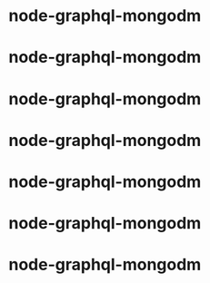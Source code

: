 # node-graphql-mongodm
# node-graphql-mongodm
# node-graphql-mongodm
# node-graphql-mongodm
# node-graphql-mongodm
# node-graphql-mongodm
# node-graphql-mongodm
